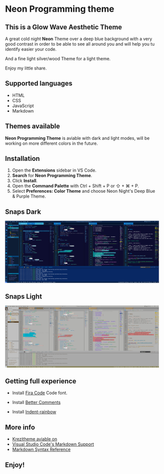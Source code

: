 # Neon Programming theme

## This is a Glow Wave Aesthetic Theme

A great cold night **Neon** Theme over a deep blue background with a very good contrast in order to be able to see all around you and will help you tu identify easier your code.

And a fine light silver/wood Theme for a light theme.

Enjoy my little share.

## Supported languages

- HTML
- CSS
- JavaScript
- Markdown

## Themes available

**Neon Programming Theme** is aviable with dark and light modes, will be working on more different colors in the future.

## Installation

1. Open the **Extensions** sidebar in VS Code.
2. **Search** for **Neon Programming Theme**.
3. Click **Install**.
4. Open the **Command Palette** with Ctrl + Shift + P or ⇧ + ⌘ + P.
5. Select **Preferences: Color Theme** and choose Neon Night's Deep Blue & Purple Theme.

## Snaps Dark

 ![Neon_Night's_1](https://github.com/Krezitech/Imagenes/blob/main/dark.png?raw=true)

## Snaps Light

![Neon_Day's_1](https://github.com/Krezitech/Imagenes/blob/main/light.png?raw=true)

## Getting full experience

- Install [Fira Code](https://github.com/tonsky/FiraCode/wiki/ "Fira Code") Code font.

- Install [Better Comments](https://github.com/aaron-bond/better-comments "Better Comments")
- Install [Indent-rainbow](https://github.com/oderwat/vscode-indent-rainbow "indent-rainbow")

## More info

- [Krezitheme aviable on](https://github.com/Krezitech/Vscode-theme)
- [Visual Studio Code's Markdown Support](http://code.visualstudio.com/docs/languages/markdown)
- [Markdown Syntax Reference](https://help.github.com/articles/markdown-basics/)

## **Enjoy!**
